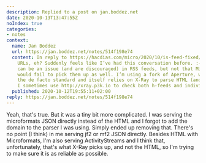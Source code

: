 ```yaml
---
description: Replied to a post on jan.boddez.net
date: 2020-10-13T13:47:55Z
noIndex: true
categories:
- notes
context:
  name: Jan Boddez
  url: https://jan.boddez.net/notes/514f198e74
  content: In reply to https://hacdias.com/micro/2020/10/is-feed-fixed/. Relative
    URLs, eh? Suddenly feels like I’ve had this conversation before. :-) I know they
    can be an issue (and are discouraged) in RSS feeds, but not that Microsub readers
    would fail to pick them up as well. I’m using a fork of Aperture, which I’d consider
    the de facto standard and itself relies on X-Ray to parse HTML (and other) feeds.
    I sometimes use http://xray.p3k.io to check both h-feeds and individual entries.
  published: 2020-10-12T19:55:11+02:00
reply: https://jan.boddez.net/notes/514f198e74
---
```


Yeah, that's true. But it was a tiny bit more complicated. I was serving the microformats JSON directly instead of the HTML and I forgot to add the domain to the parser I was using. Simply ended up removing that. There's no point (I think) in me serving jf2 or mf2 JSON directly. Besides HTML with Microformats, I'm also serving ActivityStreams and I think that, unfortunately, that's what X-Ray picks up, and not the HTML, so I'm trying to make sure it is as reliable as possible.
